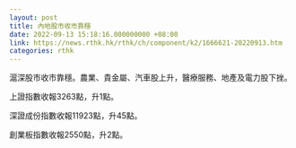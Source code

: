 ```yaml
---
layout: post
title: 內地股市收市靠穩
date: 2022-09-13 15:18:16.000000000 +08:00
link: https://news.rthk.hk/rthk/ch/component/k2/1666621-20220913.htm
categories: rthk
---
```


滬深股市收市靠穩。農業、貴金屬、汽車股上升，醫療服務、地產及電力股下挫。

上證指數收報3263點，升1點。

深證成份指數收報11923點，升45點。

創業板指數收報2550點，升2點。
